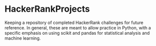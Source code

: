 # HackerRankProjects

Keeping a repository of completed HackerRank challenges for future reference. In general, these are meant to allow practice in Python, with a specific emphasis on using scikit and pandas for statistical analysis and machine learning.